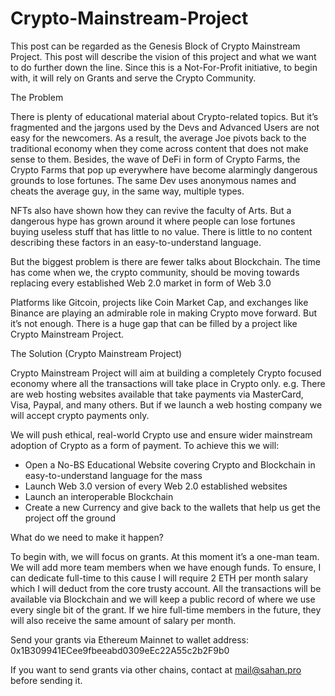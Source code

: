 # Crypto-Mainstream-Project

This post can be regarded as the Genesis Block of Crypto Mainstream Project. This post will describe the vision of this project and what we want to do further down the line. Since this is a Not-For-Profit initiative, to begin with, it will rely on Grants and serve the Crypto Community.

The Problem

There is plenty of educational material about Crypto-related topics. But it’s fragmented and the jargons used by the Devs and Advanced Users are not easy for the newcomers. As a result, the average Joe pivots back to the traditional economy when they come across content that does not make sense to them.
Besides, the wave of DeFi in form of Crypto Farms, the Crypto Farms that pop up everywhere have become alarmingly dangerous grounds to lose fortunes. The same Dev uses anonymous names and cheats the average guy, in the same way, multiple types.

NFTs also have shown how they can revive the faculty of Arts. But a dangerous hype has grown around it where people can lose fortunes buying useless stuff that has little to no value. There is little to no content describing these factors in an easy-to-understand language.

But the biggest problem is there are fewer talks about Blockchain. The time has come when we, the crypto community, should be moving towards replacing every established Web 2.0 market in form of Web 3.0

Platforms like Gitcoin, projects like Coin Market Cap, and exchanges like Binance are playing an admirable role in making Crypto move forward. But it’s not enough. There is a huge gap that can be filled by a project like Crypto Mainstream Project.

The Solution (Crypto Mainstream Project)

Crypto Mainstream Project will aim at building a completely Crypto focused economy where all the transactions will take place in Crypto only.
e.g. There are web hosting websites available that take payments via MasterCard, Visa, Paypal, and many others. But if we launch a web hosting company we will accept crypto payments only.

We will push ethical, real-world Crypto use and ensure wider mainstream adoption of Crypto as a form of payment. To achieve this we will:
- Open a No-BS Educational Website covering Crypto and Blockchain in easy-to-understand language for the mass
- Launch Web 3.0 version of every Web 2.0 established websites
- Launch an interoperable Blockchain
- Create a new Currency and give back to the wallets that help us get the project off the ground

What do we need to make it happen?

To begin with, we will focus on grants. At this moment it’s a one-man team. We will add more team members when we have enough funds. To ensure, I can dedicate full-time to this cause I will require 2 ETH per month salary which I will deduct from the core trusty account. All the transactions will be available via Blockchain and we will keep a public record of where we use every single bit of the grant. If we hire full-time members in the future, they will also receive the same amount of salary per month.

Send your grants via Ethereum Mainnet to wallet address: 0x1B309941ECee9fbeeabd0309eEc22A55c2b2F9b0

If you want to send grants via other chains, contact at mail@sahan.pro before sending it.
